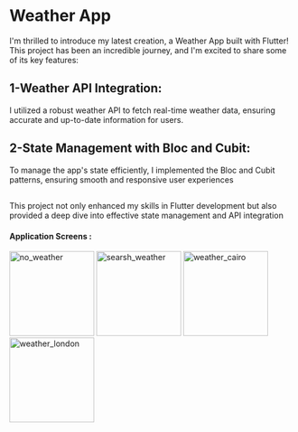 # Weather App

I'm thrilled to introduce my latest creation, a Weather App built with Flutter! This project has been an incredible journey, and I'm excited to share some of its key features:

## 1-Weather API Integration:
I utilized a robust weather API to fetch real-time weather data, ensuring accurate and up-to-date information for users.

## 2-State Management with Bloc and Cubit:
To manage the app's state efficiently, I implemented the Bloc and Cubit patterns, ensuring smooth and responsive user experiences

## 
This project not only enhanced my skills in Flutter development but also provided a deep dive into effective state management and API integration


#### Application Screens :

<div>
  <img width="150" alt="no_weather" src="https://github.com/user-attachments/assets/daf9c7e4-3970-4dec-9945-0518453b51f0">
  <img width="150" alt="searsh_weather" src="https://github.com/user-attachments/assets/66e4ab30-0dee-4ae0-8f89-2838632cc2f3">
  <img width="150" alt="weather_cairo" src="https://github.com/user-attachments/assets/e644aa85-cedc-4616-ad74-dc58120cb3d2">
  <img width="150" alt="weather_london" src="https://github.com/user-attachments/assets/2dea46bf-59a2-4748-b054-471b4e1e1b6b">

</div>
